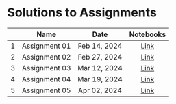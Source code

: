 # Solutions to Assignments

|         | Name                                    | Date          |  Notebooks                                          |
|:-------:|:---------------------------------------:|:-------------:|:---------------------------------------------------:|
| 1       | Assignment 01                           | Feb 14, 2024  | [Link](/assets/assignmentsolutions/Assignment_01.html)   |
| 2       | Assignment 02                           | Feb 27, 2024  | [Link](/assets/assignmentsolutions/Assignment_02.html)   |
| 3       | Assignment 03                           | Mar 12, 2024  | [Link](/assets/assignmentsolutions/Assignment_03.html)   |
| 4       | Assignment 04                           | Mar 19, 2024  | [Link](/assets/assignmentsolutions/Assignment_04.html)   |
| 5       | Assignment 05                           | Apr 02, 2024  | [Link](/assets/assignmentsolutions/Assignment_05.html)   |